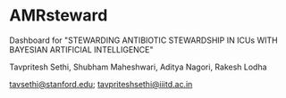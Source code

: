 # AMRsteward
Dashboard for "STEWARDING ANTIBIOTIC STEWARDSHIP IN ICUs WITH BAYESIAN ARTIFICIAL INTELLIGENCE"

Tavpritesh Sethi, Shubham Maheshwari, Aditya Nagori, Rakesh Lodha

tavsethi@stanford.edu; tavpriteshsethi@iiitd.ac.in

